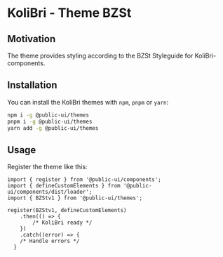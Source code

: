 # KoliBri - Theme BZSt

## Motivation

The theme provides styling according to the BZSt Styleguide for KoliBri-components.

## Installation

You can install the KoliBri themes with `npm`, `pnpm` or `yarn`:

```bash
npm i -g @public-ui/themes
pnpm i -g @public-ui/themes
yarn add -g @public-ui/themes
```

## Usage

Register the theme like this:

```tsx
import { register } from '@public-ui/components';
import { defineCustomElements } from '@public-ui/components/dist/loader';
import { BZStv1 } from '@public-ui/themes';

register(BZStv1, defineCustomElements)
	.then(() => {
		/* KoliBri ready */
	})
	.catch((error) => {
    /* Handle errors */
  }
```
